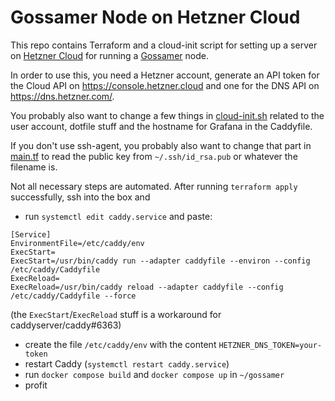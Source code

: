 # Gossamer Node on Hetzner Cloud

This repo contains Terraform and a cloud-init script for setting up a server on [Hetzner Cloud](https://www.hetzner.com/cloud/) for running a
[Gossamer](https://github.com/ChainSafe/gossamer) node.

In order to use this, you need a Hetzner account, generate an API token for the Cloud API on https://console.hetzner.cloud and one for the DNS API on
https://dns.hetzner.com/.

You probably also want to change a few things in [cloud-init.sh](./cloud-init.sh) related to the user account, dotfile stuff and the hostname for
Grafana in the Caddyfile.

If you don't use ssh-agent, you probably also want to change that part in [main.tf](./main.tf) to read the public key from `~/.ssh/id_rsa.pub` or
whatever the filename is.

Not all necessary steps are automated. After running `terraform apply` successfully, ssh into the box and

* run `systemctl edit caddy.service` and paste:

```
[Service]
EnvironmentFile=/etc/caddy/env
ExecStart=
ExecStart=/usr/bin/caddy run --adapter caddyfile --environ --config /etc/caddy/Caddyfile
ExecReload=
ExecReload=/usr/bin/caddy reload --adapter caddyfile --config /etc/caddy/Caddyfile --force
```

(the `ExecStart`/`ExecReload` stuff is a workaround for caddyserver/caddy#6363)

* create the file `/etc/caddy/env` with the content `HETZNER_DNS_TOKEN=your-token`
* restart Caddy (`systemctl restart caddy.service`)
* run `docker compose build` and `docker compose up` in `~/gossamer`
* profit
